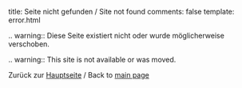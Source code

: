 title: Seite nicht gefunden / Site not found
comments: false
template: error.html

.. warning:: Diese Seite existiert nicht oder wurde möglicherweise verschoben.

.. warning:: This site is not available or was moved.

Zurück zur [Hauptseite](/index.html) / Back to [main page](/english/index.html)